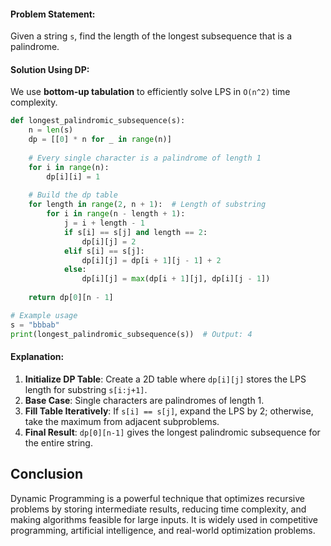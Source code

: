 #### Problem Statement:
Given a string `s`, find the length of the longest subsequence that is a palindrome.

#### Solution Using DP:
We use **bottom-up tabulation** to efficiently solve LPS in `O(n^2)` time complexity.

```python
def longest_palindromic_subsequence(s):
    n = len(s)
    dp = [[0] * n for _ in range(n)]
    
    # Every single character is a palindrome of length 1
    for i in range(n):
        dp[i][i] = 1
    
    # Build the dp table
    for length in range(2, n + 1):  # Length of substring
        for i in range(n - length + 1):
            j = i + length - 1
            if s[i] == s[j] and length == 2:
                dp[i][j] = 2
            elif s[i] == s[j]:
                dp[i][j] = dp[i + 1][j - 1] + 2
            else:
                dp[i][j] = max(dp[i + 1][j], dp[i][j - 1])
    
    return dp[0][n - 1]

# Example usage
s = "bbbab"
print(longest_palindromic_subsequence(s))  # Output: 4
```

#### Explanation:
1. **Initialize DP Table**: Create a 2D table where `dp[i][j]` stores the LPS length for substring `s[i:j+1]`.
2. **Base Case**: Single characters are palindromes of length 1.
3. **Fill Table Iteratively**: If `s[i] == s[j]`, expand the LPS by 2; otherwise, take the maximum from adjacent subproblems.
4. **Final Result**: `dp[0][n-1]` gives the longest palindromic subsequence for the entire string.

## Conclusion
Dynamic Programming is a powerful technique that optimizes recursive problems by storing intermediate results, reducing time complexity, and making algorithms feasible for large inputs. It is widely used in competitive programming, artificial intelligence, and real-world optimization problems.

